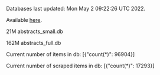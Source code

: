 Databases last updated: Mon May  2 09:22:26 UTC 2022. 

Available [here](https://github.com/cbeauhilton/ash-db/releases).


21M	abstracts_small.db

162M	abstracts_full.db

Current number of items in db:
[{"count(*)": 96904}]

Current number of scraped items in db:
[{"count(*)": 17293}]
